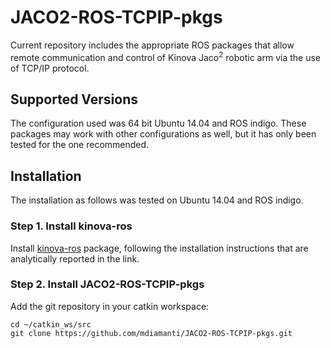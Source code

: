 # JACO2-ROS-TCPIP-pkgs
Current repository includes the appropriate ROS packages that allow remote communication and control of Kinova Jaco<sup>2</sup> robotic arm via the use of TCP/IP protocol.

## Supported Versions
The configuration used was 64 bit Ubuntu 14.04 and ROS indigo. These packages may work with other configurations as well, but it has only been tested for the one recommended.

## Installation
The installation as follows was tested on Ubuntu 14.04 and ROS indigo.

### Step 1. Install kinova-ros
Install [kinova-ros](https://github.com/Kinovarobotics/kinova-ros#installation) package, following the installation instructions that are analytically reported in the link.

### Step 2. Install JACO2-ROS-TCPIP-pkgs
Add the git repository in your catkin workspace:
```
cd ~/catkin_ws/src
git clone https://github.com/mdiamanti/JACO2-ROS-TCPIP-pkgs.git
```
